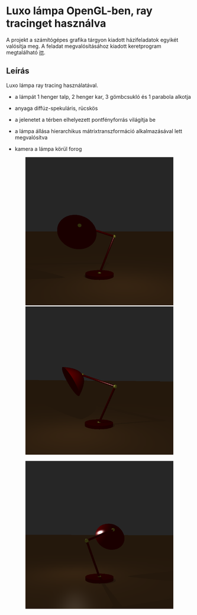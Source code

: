 # Luxo lámpa OpenGL-ben, ray tracinget használva

A projekt a számítógépes grafika tárgyon kiadott házifeladatok egyikét valósítja meg. A feladat megvalósításához kiadott keretprogram megtalálható [itt](https://cg.iit.bme.hu/portal/content/hazi-feladatok).

## Leírás

Luxo lámpa ray tracing használatával.

- a lámpát 1 henger talp, 2 henger kar, 3 gömbcsukló és 1 parabola alkotja

- anyaga diffúz-spekuláris, rücskös

- a jelenetet a térben elhelyezett pontfényforrás világítja be

- a lámpa állása hierarchikus mátrixtranszformáció alkalmazásával lett megvalósítva

- kamera a lámpa körül forog

<p align="center">
    <img src="/1.png" width="400">
    <img src="/2.png" width="400">
</p>

<p align="center">
    <img src="/3.png" width="400">
</P>